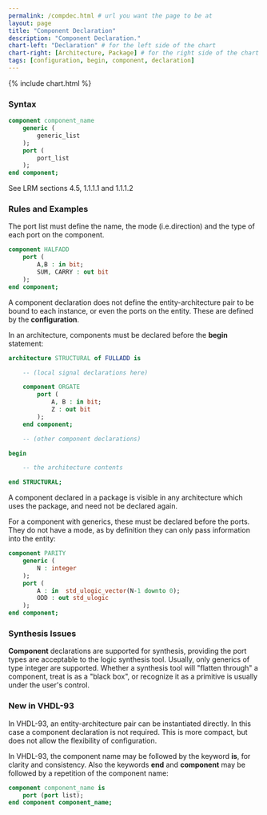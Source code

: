 ```yaml
---
permalink: /compdec.html # url you want the page to be at
layout: page
title: "Component Declaration"
description: "Component Declaration."
chart-left: "Declaration" # for the left side of the chart
chart-right: [Architecture, Package] # for the right side of the chart
tags: [configuration, begin, component, declaration]
---
```


{% include chart.html %}

<h3 class="text-hr"><span>Syntax</span></h3>

```vhdl
component component_name
    generic (
        generic_list
    );
    port (
        port_list
    );
end component;
```

See LRM sections 4.5, 1.1.1.1 and 1.1.1.2

<h3 class="text-hr"><span>Rules and Examples</span></h3>

The port list must define the name, the mode (i.e.direction) and the type of each port on the component.
```vhdl
component HALFADD
    port (
        A,B : in bit;
        SUM, CARRY : out bit
    );
end component;
```

A component declaration does not define the entity-architecture pair to be bound to each instance, or even the ports on the entity. These are defined by the __configuration__.

In an architecture, components must be declared before the __begin__ statement:
```vhdl
architecture STRUCTURAL of FULLADD is

    -- (local signal declarations here)

    component ORGATE
        port (
            A, B : in bit;
            Z : out bit
        );
    end component;

    -- (other component declarations)

begin

    -- the architecture contents

end STRUCTURAL;
```

A component declared in a package is visible in any architecture which uses the package, and need not be declared again.

For a component with generics, these must be declared before the ports. They do not have a mode, as by definition they can only pass information into the entity:
```vhdl
component PARITY
    generic (
        N : integer
    );
    port (
        A : in  std_ulogic_vector(N-1 downto 0);
        ODD : out std_ulogic
    );
end component;
```

<h3 class="text-hr"><span>Synthesis Issues</span></h3>

__Component__ declarations are supported for synthesis, providing the port types are acceptable to the logic synthesis tool. Usually, only generics of type integer are supported. Whether a synthesis tool will "flatten through" a component, treat is as a "black box", or recognize it as a primitive is usually under the user's control.

<h3 class="text-hr"><span>New in VHDL-93</span></h3>

In VHDL-93, an entity-architecture pair can be instantiated directly. In this case a component declaration is not required. This is more compact, but does not allow the flexibility of configuration.

In VHDL-93, the component name may be followed by the keyword __is__, for clarity and consistency. Also the keywords __end__ and __component__ may be followed by a repetition of the component name:
```vhdl
component component_name is
    port (port list);
end component component_name;
```
